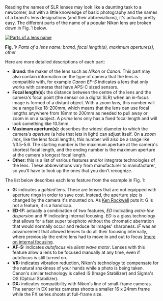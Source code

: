 Reading the names of SLR lenses may look like a daunting task to a newcomer, but with a little knowledge of basic photography and the names of a brand's lens designations (and their abbreviations), it's actually pretty easy. The different parts of the name of a popular Nikon lens are broken down in Fig. 1 below.

<div class="figure">
    <a href="https://d25zpof2afwnhk.cloudfront.net/reading-the-names-of-camera-lenses/parts-of-a-lens-name.png" title="Link to image"><img src="https://d25zpof2afwnhk.cloudfront.net/reading-the-names-of-camera-lenses/parts-of-a-lens-name.png" alt="Parts of a lens name" /></a>
    <p><strong>Fig. 1:</strong> <em>Parts of a lens name: brand, focal length(s), maximum aperture(s), other</em></p>
</div>

Here are more detailed descriptions of each part:

* **Brand:** the maker of the lens such as _Nikon_ or _Canon_. This part may also contain information on the type of camera that the lens is compatible with, for example _Canon EF-S_ indicates a lens that only works with cameras that have APS-C sized sensors.
* **Focal length(s):** the distance between the centre of the lens and the camera's focal point (the sensor on a digital SLR) when an in-focus image is formed of a distant object. With a _zoom lens_, this number will be a range like 18-200mm, which means that the lens can use focal lengths anywhere from 18mm to 200mm as needed to pull away or zoom in on a subject. A _prime lens_ only has a fixed focal length and will look something like 10.5mm.
* **Maximum aperture(s):** describes the widest diameter to which the camera's _aperture_ (a hole that lets in light) can adjust itself. On a _zoom lens_, like the lens focal lengths, this number will also be a range like f/3.5-5.6. The starting number is the maximum aperture at the camera's shortest focal length, and the ending number is the maximum aperture at the camera's longest focal length.
* **Other:** this is a list of various features and/or integrate technologies of the lens. These abbreviations vary from manufacturer to manufacturer, so you'll have to look up the ones that you don't recognize.

The list below describes each lens feature from the example in Fig. 1:

* **G:** indicates a _gelded_ lens. These are lenses that are not equipped with aperture rings in order to save cost. Instead, the aperture size is changed by the camera it's mounted on. As [Ken Rockwell](http://www.kenrockwell.com/) puts it: G is not a feature, it is a handicap.
* **ED-IF:** actually a combination of two features, _ED_ indicating _extra-low dispersion_ and _IF_ indicating internal focusing. _ED_ is a glass technology that allows for a fast super telephoto without the chromatic aberration that would normally occur and reduce its images' sharpness. _IF_ was an advancement that allowed lenses to do all their focusing internally, where previously the entire lens had to move in and out to focus ([more on internal focusing](http://www.kenrockwell.com/nikon/nikortek.htm#if).
* **AF-S:** indicates _autofocus_ via _silent wave motor_. Lenses with this feature allow a lens to be focused manually at any time, even if autofocus is still turned on.
* **VR:** indicates vibration reduction, Nikon's technology to compensate for the natural shakiness of your hands while a photo is being taken. Canon's similar technology is called IS (Image Stabilizer) and Sigma's OS (Optical Stabilizer).
* **DX:** indicates compatibility with Nikon's line of small-frame cameras. The sensor in DX series cameras shoots a smaller 16 x 24mm frame while the FX series shoots at full-frame size.
